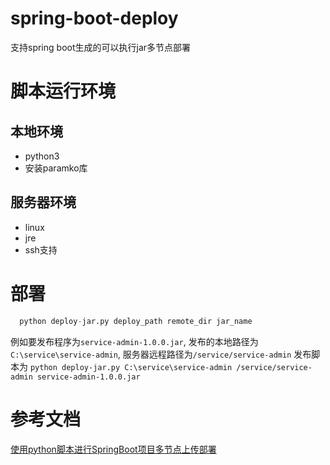 # spring-boot-deploy
  支持spring boot生成的可以执行jar多节点部署
  
# 脚本运行环境

## 本地环境
  - python3
  - 安装paramko库
  
## 服务器环境
  - linux
  - jre
  - ssh支持
  
# 部署
```python
  python deploy-jar.py deploy_path remote_dir jar_name
```
例如要发布程序为`service-admin-1.0.0.jar`,
发布的本地路径为`C:\service\service-admin`,
服务器远程路径为`/service/service-admin`
发布脚本为  `python deploy-jar.py C:\service\service-admin /service/service-admin service-admin-1.0.0.jar`

# 参考文档
  [使用python脚本进行SpringBoot项目多节点上传部署](https://www.jianshu.com/p/74979fbdb103)
  
  
  
